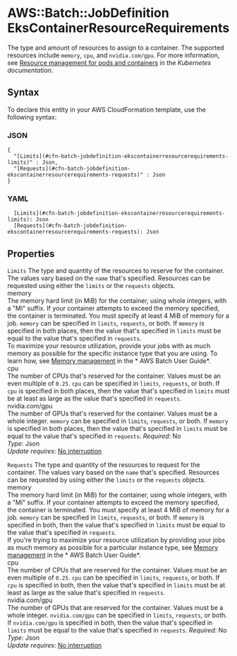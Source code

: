 # AWS::Batch::JobDefinition EksContainerResourceRequirements<a name="aws-properties-batch-jobdefinition-ekscontainerresourcerequirements"></a>

The type and amount of resources to assign to a container\. The supported resources include `memory`, `cpu`, and `nvidia.com/gpu`\. For more information, see [Resource management for pods and containers](https://kubernetes.io/docs/concepts/configuration/manage-resources-containers/) in the *Kubernetes documentation*\.

## Syntax<a name="aws-properties-batch-jobdefinition-ekscontainerresourcerequirements-syntax"></a>

To declare this entity in your AWS CloudFormation template, use the following syntax:

### JSON<a name="aws-properties-batch-jobdefinition-ekscontainerresourcerequirements-syntax.json"></a>

```
{
  "[Limits](#cfn-batch-jobdefinition-ekscontainerresourcerequirements-limits)" : Json,
  "[Requests](#cfn-batch-jobdefinition-ekscontainerresourcerequirements-requests)" : Json
}
```

### YAML<a name="aws-properties-batch-jobdefinition-ekscontainerresourcerequirements-syntax.yaml"></a>

```
  [Limits](#cfn-batch-jobdefinition-ekscontainerresourcerequirements-limits): Json
  [Requests](#cfn-batch-jobdefinition-ekscontainerresourcerequirements-requests): Json
```

## Properties<a name="aws-properties-batch-jobdefinition-ekscontainerresourcerequirements-properties"></a>

`Limits`  <a name="cfn-batch-jobdefinition-ekscontainerresourcerequirements-limits"></a>
The type and quantity of the resources to reserve for the container\. The values vary based on the `name` that's specified\. Resources can be requested using either the `limits` or the `requests` objects\.    
memory  
The memory hard limit \(in MiB\) for the container, using whole integers, with a "Mi" suffix\. If your container attempts to exceed the memory specified, the container is terminated\. You must specify at least 4 MiB of memory for a job\. `memory` can be specified in `limits`, `requests`, or both\. If `memory` is specified in both places, then the value that's specified in `limits` must be equal to the value that's specified in `requests`\.  
To maximize your resource utilization, provide your jobs with as much memory as possible for the specific instance type that you are using\. To learn how, see [Memory management](https://docs.aws.amazon.com/batch/latest/userguide/memory-management.html) in the * AWS Batch User Guide*\.  
cpu  
The number of CPUs that's reserved for the container\. Values must be an even multiple of `0.25`\. `cpu` can be specified in `limits`, `requests`, or both\. If `cpu` is specified in both places, then the value that's specified in `limits` must be at least as large as the value that's specified in `requests`\.  
nvidia\.com/gpu  
The number of GPUs that's reserved for the container\. Values must be a whole integer\. `memory` can be specified in `limits`, `requests`, or both\. If `memory` is specified in both places, then the value that's specified in `limits` must be equal to the value that's specified in `requests`\.
*Required*: No  
*Type*: Json  
*Update requires*: [No interruption](https://docs.aws.amazon.com/AWSCloudFormation/latest/UserGuide/using-cfn-updating-stacks-update-behaviors.html#update-no-interrupt)

`Requests`  <a name="cfn-batch-jobdefinition-ekscontainerresourcerequirements-requests"></a>
The type and quantity of the resources to request for the container\. The values vary based on the `name` that's specified\. Resources can be requested by using either the `limits` or the `requests` objects\.    
memory  
The memory hard limit \(in MiB\) for the container, using whole integers, with a "Mi" suffix\. If your container attempts to exceed the memory specified, the container is terminated\. You must specify at least 4 MiB of memory for a job\. `memory` can be specified in `limits`, `requests`, or both\. If `memory` is specified in both, then the value that's specified in `limits` must be equal to the value that's specified in `requests`\.  
If you're trying to maximize your resource utilization by providing your jobs as much memory as possible for a particular instance type, see [Memory management](https://docs.aws.amazon.com/batch/latest/userguide/memory-management.html) in the * AWS Batch User Guide*\.  
cpu  
The number of CPUs that are reserved for the container\. Values must be an even multiple of `0.25`\. `cpu` can be specified in `limits`, `requests`, or both\. If `cpu` is specified in both, then the value that's specified in `limits` must be at least as large as the value that's specified in `requests`\.  
nvidia\.com/gpu  
The number of GPUs that are reserved for the container\. Values must be a whole integer\. `nvidia.com/gpu` can be specified in `limits`, `requests`, or both\. If `nvidia.com/gpu` is specified in both, then the value that's specified in `limits` must be equal to the value that's specified in `requests`\.
*Required*: No  
*Type*: Json  
*Update requires*: [No interruption](https://docs.aws.amazon.com/AWSCloudFormation/latest/UserGuide/using-cfn-updating-stacks-update-behaviors.html#update-no-interrupt)